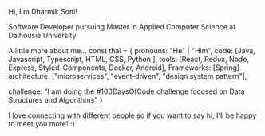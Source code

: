 Hi, I'm Dharmik Soni! 


Software Developer pursuing Master in Applied Computer Science at Dalhousie University


 A little more about me...
const thai = {
  pronouns: "He" | "Him",
  code: [Java, Javascript, Typescript, HTML, CSS, Python ],
  tools: [React, Redux, Node, Express, Styled-Components, Docker, Android],
  Frameworks: [Spring]
  architecture: ["microservices", "event-driven", "design system pattern"],
  
 challenge: "I am doing the #100DaysOfCode challenge focused on Data Structures and Algorithms"
}

 I love connecting with different people so if you want to say hi, I'll be happy to meet you more! :)
